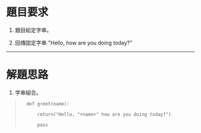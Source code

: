 # 題目要求

1. 題目給定字串。

2. 回傳固定字串 "Hello, <name> how are you doing today?"


-----------------

# 解題思路

1. 字串組合。

>       def greet(name):
> 
>           return("Hello, "+name+" how are you doing today?")
> 
>           pass
